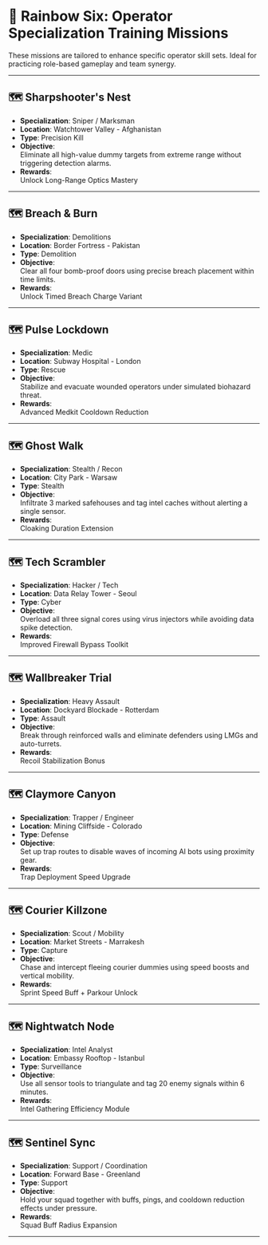 # 🧪 Rainbow Six: Operator Specialization Training Missions

These missions are tailored to enhance specific operator skill sets. Ideal for practicing role-based gameplay and team synergy.

---

## 🗺️ Sharpshooter's Nest
- **Specialization**: Sniper / Marksman
- **Location**: Watchtower Valley - Afghanistan
- **Type**: Precision Kill
- **Objective**:  
  Eliminate all high-value dummy targets from extreme range without triggering detection alarms.
- **Rewards**:  
  Unlock Long-Range Optics Mastery

---

## 🗺️ Breach & Burn
- **Specialization**: Demolitions
- **Location**: Border Fortress - Pakistan
- **Type**: Demolition
- **Objective**:  
  Clear all four bomb-proof doors using precise breach placement within time limits.
- **Rewards**:  
  Unlock Timed Breach Charge Variant

---

## 🗺️ Pulse Lockdown
- **Specialization**: Medic
- **Location**: Subway Hospital - London
- **Type**: Rescue
- **Objective**:  
  Stabilize and evacuate wounded operators under simulated biohazard threat.
- **Rewards**:  
  Advanced Medkit Cooldown Reduction

---

## 🗺️ Ghost Walk
- **Specialization**: Stealth / Recon
- **Location**: City Park - Warsaw
- **Type**: Stealth
- **Objective**:  
  Infiltrate 3 marked safehouses and tag intel caches without alerting a single sensor.
- **Rewards**:  
  Cloaking Duration Extension

---

## 🗺️ Tech Scrambler
- **Specialization**: Hacker / Tech
- **Location**: Data Relay Tower - Seoul
- **Type**: Cyber
- **Objective**:  
  Overload all three signal cores using virus injectors while avoiding data spike detection.
- **Rewards**:  
  Improved Firewall Bypass Toolkit

---

## 🗺️ Wallbreaker Trial
- **Specialization**: Heavy Assault
- **Location**: Dockyard Blockade - Rotterdam
- **Type**: Assault
- **Objective**:  
  Break through reinforced walls and eliminate defenders using LMGs and auto-turrets.
- **Rewards**:  
  Recoil Stabilization Bonus

---

## 🗺️ Claymore Canyon
- **Specialization**: Trapper / Engineer
- **Location**: Mining Cliffside - Colorado
- **Type**: Defense
- **Objective**:  
  Set up trap routes to disable waves of incoming AI bots using proximity gear.
- **Rewards**:  
  Trap Deployment Speed Upgrade

---

## 🗺️ Courier Killzone
- **Specialization**: Scout / Mobility
- **Location**: Market Streets - Marrakesh
- **Type**: Capture
- **Objective**:  
  Chase and intercept fleeing courier dummies using speed boosts and vertical mobility.
- **Rewards**:  
  Sprint Speed Buff + Parkour Unlock

---

## 🗺️ Nightwatch Node
- **Specialization**: Intel Analyst
- **Location**: Embassy Rooftop - Istanbul
- **Type**: Surveillance
- **Objective**:  
  Use all sensor tools to triangulate and tag 20 enemy signals within 6 minutes.
- **Rewards**:  
  Intel Gathering Efficiency Module

---

## 🗺️ Sentinel Sync
- **Specialization**: Support / Coordination
- **Location**: Forward Base - Greenland
- **Type**: Support
- **Objective**:  
  Hold your squad together with buffs, pings, and cooldown reduction effects under pressure.
- **Rewards**:  
  Squad Buff Radius Expansion

---

